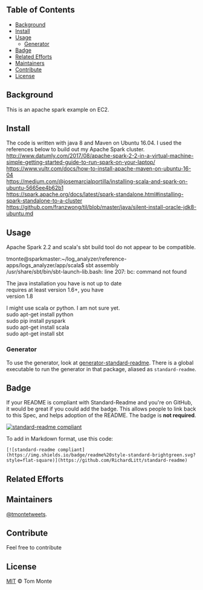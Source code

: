 ## Table of Contents

- [Background](#background)
- [Install](#install)
- [Usage](#usage)
	- [Generator](#generator)
- [Badge](#badge)
- [Related Efforts](#related-efforts)
- [Maintainers](#maintainers)
- [Contribute](#contribute)
- [License](#license)

## Background
This is an apache spark example on EC2.

## Install
The code is written with java 8 and Maven on Ubuntu 16.04.  I used the references below to build out my Apache Spark cluster.<br />
http://www.datumly.com/2017/08/apache-spark-2-2-in-a-virtual-machine-simple-getting-started-guide-to-run-spark-on-your-laptop/<br />
https://www.vultr.com/docs/how-to-install-apache-maven-on-ubuntu-16-04<br />
https://medium.com/@josemarcialportilla/installing-scala-and-spark-on-ubuntu-5665ee4b62b1<br />
https://spark.apache.org/docs/latest/spark-standalone.html#installing-spark-standalone-to-a-cluster<br />
https://github.com/franzwong/til/blob/master/java/silent-install-oracle-jdk8-ubuntu.md<br />

## Usage
Apache Spark 2.2 and scala's sbt build tool do not appear to be compatible.<br />

tmonte@sparkmaster:~/log_analyzer/reference-apps/logs_analyzer/app/scala$ sbt assembly<br />
/usr/share/sbt/bin/sbt-launch-lib.bash: line 207: bc: command not found<br />

The java installation you have is not up to date<br />
requires at least version 1.6+, you have<br />
version 1.8<br />

I might use scala or python. I am not sure yet.<br />
sudo apt-get install python<br />
sudo pip install pyspark<br />
sudo apt-get install scala<br />
sudo apt-get install sbt<br />

### Generator

To use the generator, look at [generator-standard-readme](https://github.com/RichardLitt/generator-standard-readme). There is a global executable to run the generator in that package, aliased as `standard-readme`.

## Badge

If your README is compliant with Standard-Readme and you're on GitHub, it would be great if you could add the badge. This allows people to link back to this Spec, and helps adoption of the README. The badge is **not required**.

[![standard-readme compliant](https://img.shields.io/badge/readme%20style-standard-brightgreen.svg?style=flat-square)](https://github.com/RichardLitt/standard-readme)

To add in Markdown format, use this code:

```
[![standard-readme compliant](https://img.shields.io/badge/readme%20style-standard-brightgreen.svg?style=flat-square)](https://github.com/RichardLitt/standard-readme)
```

## Related Efforts

## Maintainers

[@tmontetweets](https://github.com/tmonte007).

## Contribute
Feel free to contribute

## License

[MIT](LICENSE) © Tom Monte
